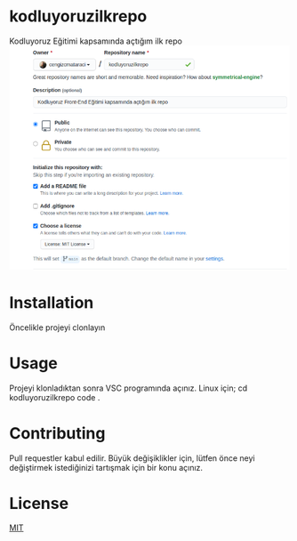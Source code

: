 # kodluyoruzilkrepo
Kodluyoruz Eğitimi kapsamında açtığım ilk repo
![](https://raw.githubusercontent.com/Kodluyoruz/taskforce/main/git/odev1/figures/github.png)


# Installation
 Öncelikle projeyi clonlayın
[](https://github.com/yasinTrgt/kodluyoruzilkrepo)

# Usage
 Projeyi klonladıktan sonra VSC programında açınız. Linux için;
  cd kodluyoruzilkrepo
  code .

# Contributing
 Pull requestler kabul edilir. Büyük değişiklikler için, lütfen önce neyi değiştirmek istediğinizi tartışmak için bir konu açınız.

# License
[MIT](https://choosealicense.com/licenses/mit/)